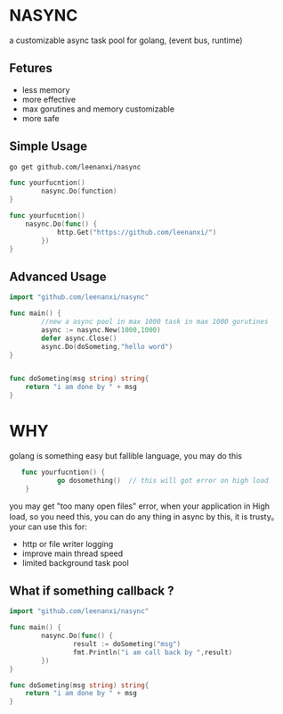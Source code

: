 # NASYNC 

a customizable async task pool for golang, (event bus, runtime)

## Fetures

* less memory
* more effective
* max gorutines and memory customizable
* more safe


## Simple Usage

```bash
go get github.com/leenanxi/nasync
```

```go
func yourfucntion() 
        nasync.Do(function)
}
```

```go
func yourfucntion() 
	nasync.Do(func() {
			http.Get("https://github.com/leenanxi/")
		})
}
```


## Advanced Usage
```go
import "github.com/leenanxi/nasync"

func main() {
        //new a async pool in max 1000 task in max 1000 gorutines
        async := nasync.New(1000,1000)
        defer async.Close()
        async.Do(doSometing,"hello word")
}


func doSometing(msg string) string{
	return "i am done by " + msg
}


```

# WHY

golang is something easy but fallible language, you may do this 

```go
   func yourfucntion() {
            go dosomething()  // this will got error on high load
    }
```

you may get "too many open files" error, when your application  in High load, so you need this, you can do any thing in async by this, it is trusty。your can use this for:

* http or file writer logging
* improve main thread speed
* limited background task pool

## What if something callback ?

```go
import "github.com/leenanxi/nasync"

func main() {
        nasync.Do(func() {
        		result := doSometing("msg")
        		fmt.Println("i am call back by ",result)
        })
}

func doSometing(msg string) string{
	return "i am done by " + msg
}

```
